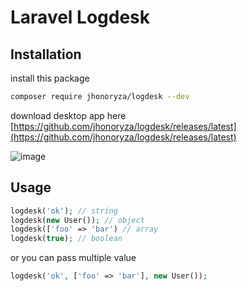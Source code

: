 # Laravel Logdesk

## Installation

install this package

```bash
composer require jhonoryza/logdesk --dev
```

download desktop app here [https://github.com/jhonoryza/logdesk/releases/latest](https://github.com/jhonoryza/logdesk/releases/latest)

![image](https://github.com/jhonoryza/laravel-logdesk/assets/5910636/6debb591-1d10-46e1-a460-feb223113334)

## Usage

```php
logdesk('ok'); // string
logdesk(new User()); // object
logdesk(['foo' => 'bar') // array
logdesk(true); // boolean
```

or you can pass multiple value

```php
logdesk('ok', ['foo' => 'bar'], new User());
```

